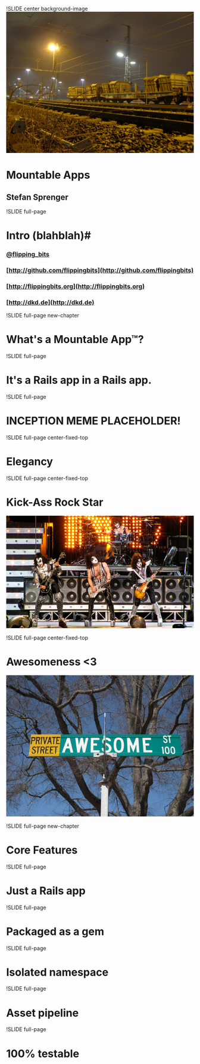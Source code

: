 !SLIDE center background-image
![background](title.jpg)
# Mountable Apps #
## Stefan Sprenger ##

!SLIDE full-page
# Intro (blahblah)#

### [@flipping\_bits](http://twitter.com/flipping_bits)
### [http://github.com/flippingbits](http://github.com/flippingbits)
### [http://flippingbits.org](http://flippingbits.org)
### [http://dkd.de](http://dkd.de)

!SLIDE full-page new-chapter

# What's a Mountable App™?

!SLIDE full-page

# It's a Rails app in a Rails app.

!SLIDE full-page

# INCEPTION MEME PLACEHOLDER!

!SLIDE full-page center-fixed-top

# Elegancy

!SLIDE full-page center-fixed-top

# Kick-Ass Rock Star

![rock-stars](kiss.jpg)

!SLIDE full-page center-fixed-top

# Awesomeness <3

![Awesomeness](awesome.jpg)

!SLIDE full-page new-chapter

# Core Features

!SLIDE full-page

# Just a Rails app

!SLIDE full-page

# Packaged as a gem

!SLIDE full-page

# Isolated namespace

!SLIDE full-page

# Asset pipeline

!SLIDE full-page

# 100% testable